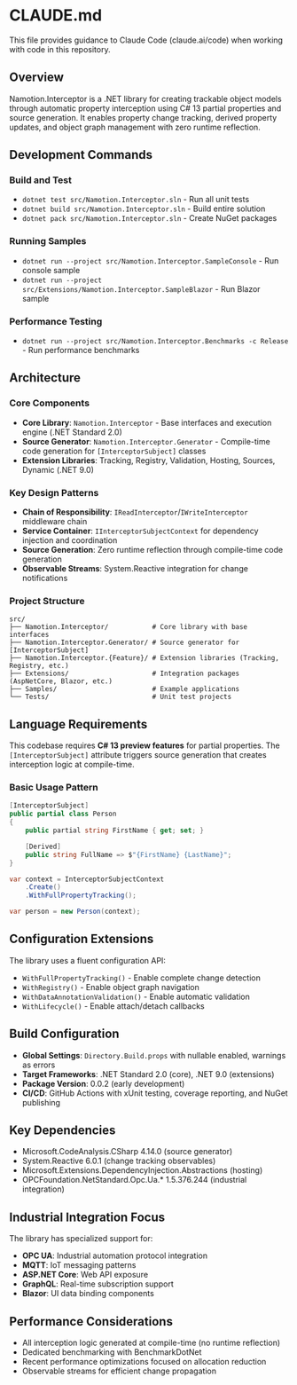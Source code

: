 # CLAUDE.md

This file provides guidance to Claude Code (claude.ai/code) when working with code in this repository.

## Overview

Namotion.Interceptor is a .NET library for creating trackable object models through automatic property interception using C# 13 partial properties and source generation. It enables property change tracking, derived property updates, and object graph management with zero runtime reflection.

## Development Commands

### Build and Test
- `dotnet test src/Namotion.Interceptor.sln` - Run all unit tests
- `dotnet build src/Namotion.Interceptor.sln` - Build entire solution
- `dotnet pack src/Namotion.Interceptor.sln` - Create NuGet packages

### Running Samples
- `dotnet run --project src/Namotion.Interceptor.SampleConsole` - Run console sample
- `dotnet run --project src/Extensions/Namotion.Interceptor.SampleBlazor` - Run Blazor sample

### Performance Testing
- `dotnet run --project src/Namotion.Interceptor.Benchmarks -c Release` - Run performance benchmarks

## Architecture

### Core Components
- **Core Library**: `Namotion.Interceptor` - Base interfaces and execution engine (.NET Standard 2.0)
- **Source Generator**: `Namotion.Interceptor.Generator` - Compile-time code generation for `[InterceptorSubject]` classes
- **Extension Libraries**: Tracking, Registry, Validation, Hosting, Sources, Dynamic (.NET 9.0)

### Key Design Patterns
- **Chain of Responsibility**: `IReadInterceptor`/`IWriteInterceptor` middleware chain
- **Service Container**: `IInterceptorSubjectContext` for dependency injection and coordination
- **Source Generation**: Zero runtime reflection through compile-time code generation
- **Observable Streams**: System.Reactive integration for change notifications

### Project Structure
```
src/
├── Namotion.Interceptor/           # Core library with base interfaces
├── Namotion.Interceptor.Generator/ # Source generator for [InterceptorSubject]
├── Namotion.Interceptor.{Feature}/ # Extension libraries (Tracking, Registry, etc.)
├── Extensions/                     # Integration packages (AspNetCore, Blazor, etc.)
├── Samples/                        # Example applications
└── Tests/                          # Unit test projects
```

## Language Requirements

This codebase requires **C# 13 preview features** for partial properties. The `[InterceptorSubject]` attribute triggers source generation that creates interception logic at compile-time.

### Basic Usage Pattern
```csharp
[InterceptorSubject]
public partial class Person
{
    public partial string FirstName { get; set; }

    [Derived]
    public string FullName => $"{FirstName} {LastName}";
}

var context = InterceptorSubjectContext
    .Create()
    .WithFullPropertyTracking();

var person = new Person(context);
```

## Configuration Extensions

The library uses a fluent configuration API:
- `WithFullPropertyTracking()` - Enable complete change detection
- `WithRegistry()` - Enable object graph navigation
- `WithDataAnnotationValidation()` - Enable automatic validation
- `WithLifecycle()` - Enable attach/detach callbacks

## Build Configuration

- **Global Settings**: `Directory.Build.props` with nullable enabled, warnings as errors
- **Target Frameworks**: .NET Standard 2.0 (core), .NET 9.0 (extensions)
- **Package Version**: 0.0.2 (early development)
- **CI/CD**: GitHub Actions with xUnit testing, coverage reporting, and NuGet publishing

## Key Dependencies

- Microsoft.CodeAnalysis.CSharp 4.14.0 (source generator)
- System.Reactive 6.0.1 (change tracking observables)
- Microsoft.Extensions.DependencyInjection.Abstractions (hosting)
- OPCFoundation.NetStandard.Opc.Ua.* 1.5.376.244 (industrial integration)

## Industrial Integration Focus

The library has specialized support for:
- **OPC UA**: Industrial automation protocol integration
- **MQTT**: IoT messaging patterns
- **ASP.NET Core**: Web API exposure
- **GraphQL**: Real-time subscription support
- **Blazor**: UI data binding components

## Performance Considerations

- All interception logic generated at compile-time (no runtime reflection)
- Dedicated benchmarking with BenchmarkDotNet
- Recent performance optimizations focused on allocation reduction
- Observable streams for efficient change propagation